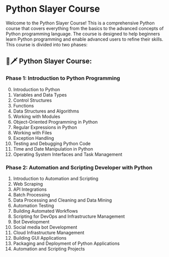 # Python Slayer Course

Welcome to the Python Slayer Course! 
This is a comprehensive Python course that covers everything from the basics to the advanced concepts of Python programming language. The course is designed to help beginners learn Python programming and enable advanced users to refine their skills. This course is divided into two phases:

## 🐍🗡️ Python Slayer Course:


### Phase 1: Introduction to Python Programming
0. Introduction to Python
1. Variables and Data Types
2. Control Structures
3. Functions
4. Data Structures and Algorithms
5. Working with Modules
6. Object-Oriented Programming in Python
7. Regular Expressions in Python
8. Working with Files
9. Exception Handling
10. Testing and Debugging Python Code
12. Time and Date Manipulation in Python
13. Operating System Interfaces and Task Management

### Phase 2: Automation and Scripting Developer with Python

1. Introduction to Automation and Scripting
2. Web Scraping
3. API Integrations
4. Batch Processing
5. Data Processing and Cleaning and Data Mining
6. Automation Testing 
7. Building Automated Workflows
8. Scripting for DevOps and Infrastructure Management
9. Bot Development
10. Social media bot Development
11. Cloud Infrastructure Management
12. Building GUI Applications 
13. Packaging and Deployment of Python Applications
14. Automation and Scripting Projects


